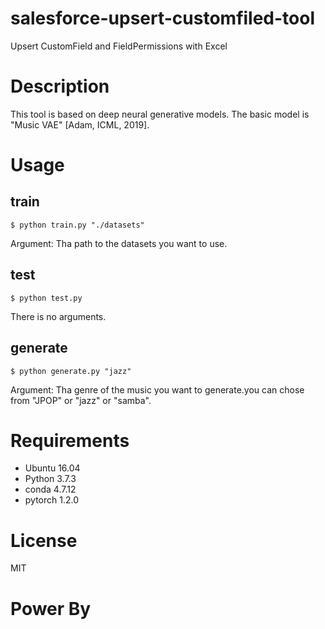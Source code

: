 # salesforce-upsert-customfiled-tool
Upsert CustomField and FieldPermissions with Excel

# Description
This tool is based on deep neural generative models. The basic model is "Music VAE" [Adam, ICML, 2019].

# Usage
## train
```
$ python train.py "./datasets"
```
Argument: Tha path to the datasets you want to use.

## test
```
$ python test.py
```
There is no arguments.

## generate
```
$ python generate.py "jazz"
```
Argument: Tha genre of the music you want to generate.you can chose from "JPOP" or "jazz" or "samba".

# Requirements
- Ubuntu 16.04
- Python 3.7.3
- conda 4.7.12
- pytorch 1.2.0

# License
MIT

# Power By
